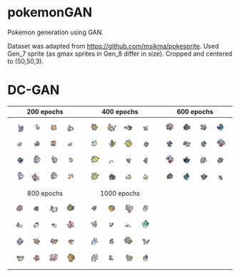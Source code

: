# pokemonGAN
Pokemon generation using GAN.

Dataset was adapted from https://github.com/msikma/pokesprite. Used Gen_7 sprite (as gmax sprites in Gen_8 differ in size). Cropped and centered to (50,50,3).

# DC-GAN
200 epochs | 400 epochs | 600 epochs 
:-------------------------:|:-------------------------:|:-------------------------:
![](https://github.com/ChuinHongYap/pokemonGAN/blob/main/results/dcgan_ep200.png) | ![](https://github.com/ChuinHongYap/pokemonGAN/blob/main/results/dcgan_ep400.png) | ![](https://github.com/ChuinHongYap/pokemonGAN/blob/main/results/dcgan_ep600.png) 
800 epochs | 1000 epochs |
![](https://github.com/ChuinHongYap/pokemonGAN/blob/main/results/dcgan_ep800.png) | ![](https://github.com/ChuinHongYap/pokemonGAN/blob/main/results/dcgan_ep1000.png)

